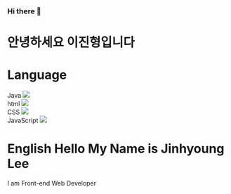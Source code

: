 ### Hi there 👋

# 안녕하세요 이진형입니다

# Language
Java <img src="https://img.shields.io/badge/java-007396?style=for-the-badge&logo=java&logoColor=white"><br>
html <img src="https://img.shields.io/badge/html5-E34F26?style=for-the-badge&logo=html5&logoColor=white"><br>
CSS <img src="https://img.shields.io/badge/css-1572B6?style=for-the-badge&logo=css3&logoColor=white"><br>
JavaScript <img src="https://img.shields.io/badge/javascript-F7DF1E?style=for-the-badge&logo=javascript&logoColor=black"><br>










# English Hello My Name is Jinhyoung Lee
I am Front-end Web Developer 
